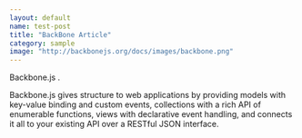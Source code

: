 ```yaml
---
layout: default
name: test-post
title: "BackBone Article"
category: sample
image: "http://backbonejs.org/docs/images/backbone.png"
---
```


Backbone.js . 

Backbone.js gives structure to web applications by providing models with key-value 
binding and custom events, collections with a rich API of enumerable functions, 
views with declarative event handling, 
and connects it all to your existing API over a RESTful JSON interface. 